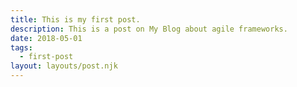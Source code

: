 ```yaml
---
title: This is my first post.
description: This is a post on My Blog about agile frameworks.
date: 2018-05-01
tags:
  - first-post
layout: layouts/post.njk
---
```


